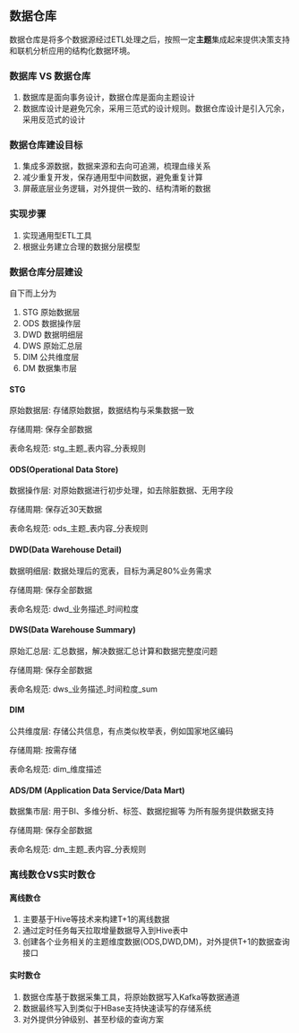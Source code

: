 ## 数据仓库

数据仓库是将多个数据源经过ETL处理之后，按照一定**主题**集成起来提供决策支持和联机分析应用的结构化数据环境。

### 数据库 VS 数据仓库

1. 数据库是面向事务设计，数据仓库是面向主题设计
2. 数据库设计是避免冗余，采用三范式的设计规则。数据仓库设计是引入冗余，采用反范式的设计

### 数据仓库建设目标

1. 集成多源数据，数据来源和去向可追溯，梳理血缘关系
2. 减少重复开发，保存通用型中间数据，避免重复计算
3. 屏蔽底层业务逻辑，对外提供一致的、结构清晰的数据

### 实现步骤

1. 实现通用型ETL工具
2. 根据业务建立合理的数据分层模型

### 数据仓库分层建设
自下而上分为

1. STG 原始数据层
2. ODS 数据操作层 
3. DWD 数据明细层
4. DWS 原始汇总层
5. DIM 公共维度层
6. DM 数据集市层

#### STG
原始数据层: 存储原始数据，数据结构与采集数据一致

存储周期: 保存全部数据

表命名规范: stg_主题_表内容_分表规则

#### ODS(Operational Data Store)
数据操作层: 对原始数据进行初步处理，如去除脏数据、无用字段

存储周期: 保存近30天数据

表命名规范: ods_主题_表内容_分表规则

#### DWD(Data Warehouse Detail)
数据明细层: 数据处理后的宽表，目标为满足80%业务需求

存储周期: 保存全部数据

表命名规范: dwd_业务描述_时间粒度

#### DWS(Data Warehouse Summary)
原始汇总层: 汇总数据，解决数据汇总计算和数据完整度问题

存储周期: 保存全部数据

表命名规范: dws_业务描述_时间粒度_sum

#### DIM

公共维度层: 存储公共信息，有点类似枚举表，例如国家地区编码

存储周期: 按需存储

表命名规范: dim_维度描述

#### ADS/DM (Application Data Service/Data Mart)

数据集市层: 用于BI、多维分析、标签、数据挖掘等 为所有服务提供数据支持

存储周期: 保存全部数据

表命名规范: dm_主题_表内容_分表规则

### 离线数仓VS实时数仓

#### 离线数仓
1. 主要基于Hive等技术来构建T+1的离线数据
2. 通过定时任务每天拉取增量数据导入到Hive表中
3. 创建各个业务相关的主题维度数据(ODS,DWD,DM)，对外提供T+1的数据查询接口

#### 实时数仓
1. 数据仓库基于数据采集工具，将原始数据写入Kafka等数据通道
2. 数据最终写入到类似于HBase支持快速读写的存储系统
3. 对外提供分钟级别、甚至秒级的查询方案

